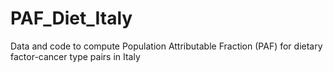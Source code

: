 # PAF_Diet_Italy
Data and code to compute Population Attributable Fraction (PAF) for dietary factor-cancer type pairs in Italy 
